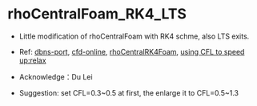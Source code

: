 # rhoCentralFoam_RK4_LTS


- Little modification of rhoCentralFoam with RK4 schme, also LTS exits.
- Ref: [dbns-port](https://github.com/ilyapopov/dbns-port), [cfd-online](https://www.cfd-online.com/Forums/openfoam-solving/125307-rhocentralfoam-runge-kutta.html), [rhoCentralRK4Foam](https://github.com/SiboLi666/rhoCentralRK4Foam), [using CFL to speed up:relax](https://www.youtube.com/watch?v=WBWY46ynRk0)
- Acknowledge：Du Lei

- Suggestion: set CFL=0.3\~0.5 at first, the enlarge it to CFL=0.5\~1.3
